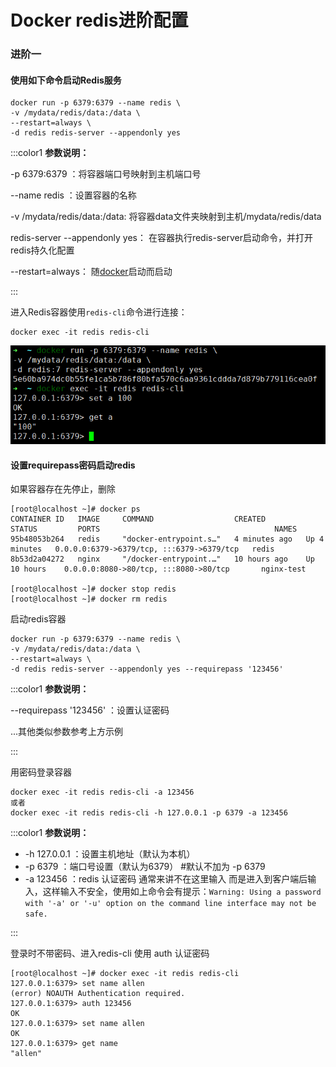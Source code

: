 # Docker redis进阶配置
### 进阶一
#### 使用如下命令启动Redis服务
```shell
docker run -p 6379:6379 --name redis \
-v /mydata/redis/data:/data \
--restart=always \
-d redis redis-server --appendonly yes
```

:::color1
**参数说明：**

-p 6379:6379 ：将容器端口号映射到主机端口号

--name redis ：设置容器的名称

-v /mydata/redis/data:/data: 将容器data文件夹映射到主机/mydata/redis/data

redis-server --appendonly yes： 在容器执行redis-server启动命令，并打开redis持久化配置

--restart=always： 随[docker](https://so.csdn.net/so/search?q=docker&spm=1001.2101.3001.7020)启动而启动

:::

进入Redis容器使用`redis-cli`命令进行连接：

```shell
docker exec -it redis redis-cli
```

![](https://github.com/tuonioooo/docker/raw/master/assets/mall_linux_deploy_new_01.bc3b0cc9.png)

#### 设置requirepass密码启动redis
如果容器存在先停止，删除

```shell
[root@localhost ~]# docker ps
CONTAINER ID   IMAGE     COMMAND                  CREATED         STATUS         PORTS                                       NAMES
95b48053b264   redis     "docker-entrypoint.s…"   4 minutes ago   Up 4 minutes   0.0.0.0:6379->6379/tcp, :::6379->6379/tcp   redis
8b53d2a04272   nginx     "/docker-entrypoint.…"   10 hours ago    Up 10 hours    0.0.0.0:8080->80/tcp, :::8080->80/tcp       nginx-test

[root@localhost ~]# docker stop redis
[root@localhost ~]# docker rm redis
```

启动redis容器

```shell
docker run -p 6379:6379 --name redis \
-v /mydata/redis/data:/data \
--restart=always \
-d redis redis-server --appendonly yes --requirepass '123456'
```

:::color1
**参数说明：**

--requirepass '123456' ：设置认证密码

...其他类似参数参考上方示例

:::

用密码登录容器

```shell
docker exec -it redis redis-cli -a 123456
或者
docker exec -it redis redis-cli -h 127.0.0.1 -p 6379 -a 123456
```

:::color1
**参数说明：**

+ -h 127.0.0.1 ：设置主机地址（默认为本机）
+ -p 6379 ：端口号设置（默认为6379） #默认不加为 -p 6379
+ -a 123456 ：redis 认证密码 通常来讲不在这里输入 而是进入到客户端后输入，这样输入不安全，使用如上命令会有提示：`Warning: Using a password with '-a' or '-u' option on the command line interface may not be safe.`

:::

登录时不带密码、进入redis-cli 使用 auth 认证密码

```shell
[root@localhost ~]# docker exec -it redis redis-cli
127.0.0.1:6379> set name allen
(error) NOAUTH Authentication required.
127.0.0.1:6379> auth 123456
OK
127.0.0.1:6379> set name allen
OK
127.0.0.1:6379> get name
"allen"
```

